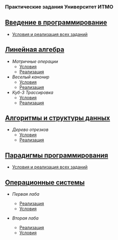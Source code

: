 ### Практические задания Университет ИТМО

[Введение в программирование](https://github.com/maxim092001/Itmo-University/tree/master/prog-intro-homework)
----
  * [Условия и реализация всех заданий](https://github.com/maxim092001/Itmo-University/tree/master/prog-intro-homework)

[Линейная алгебра](https://github.com/maxim092001/Itmo-University/tree/master/linear-algebra)
----

  * *Матричные операции*
      * [Условия](https://github.com/maxim092001/Itmo-University/blob/master/linear-algebra/matrix/problem.pdf)
      * [Реализация](https://github.com/maxim092001/Itmo-University/blob/master/linear-algebra/matrix/matrix.py)
  * *Веселый канонир*
      * [Условия](https://github.com/maxim092001/Itmo-University/blob/master/linear-algebra/boat/problem.pdf)
      * [Реализация](https://github.com/maxim092001/Itmo-University/blob/master/linear-algebra/boat/Boat.py)
  * *Куб-3 Трассировка*
      * [Условия](https://github.com/maxim092001/Itmo-University/blob/master/linear-algebra/plane/problem.pdf)
      * [Реализация](https://github.com/maxim092001/Itmo-University/blob/master/linear-algebra/plane/main.py)
    
[Алгоритмы и структуры данных](https://github.com/maxim092001/Itmo-University/tree/master/algorithms)
----
  
  * *Дерево отрезков*
      * [Условия](https://github.com/maxim092001/Itmo-University/blob/master/algorithms/segment-tree/problem.pdf)
      * [Реализация](https://github.com/maxim092001/Itmo-University/blob/master/algorithms/segment-tree)
      
      
[Парадигмы программирования](https://github.com/maxim092001/Itmo-University/tree/master/paradigms)
----
  * [Условия и реализация всех заданий](https://github.com/maxim092001/Itmo-University/tree/master/paradigms) 

[Операционные системы](https://github.com/maxim092001/Itmo-University/tree/master/os)
----
  * *Первая лаба*
      * [Реализация](https://github.com/maxim092001/Itmo-University/tree/master/os/lab1)
      * [Условия](https://github.com/maxim092001/Itmo-University/tree/master/os/lab1/OS_Lab1.pdf)
      
 * *Вторая лаба*
      * [Реализация](https://github.com/maxim092001/Itmo-University/tree/master/os/lab2)
      * [Условия](https://github.com/maxim092001/Itmo-University/tree/master/os/lab2/OS_Lab2.pdf)
